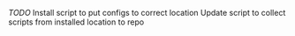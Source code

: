*TODO*
Install script to put configs to correct location
Update script to collect scripts from installed location to repo
